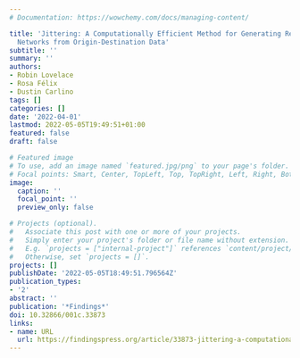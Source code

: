 ```yaml
---
# Documentation: https://wowchemy.com/docs/managing-content/

title: 'Jittering: A Computationally Efficient Method for Generating Realistic Route
  Networks from Origin-Destination Data'
subtitle: ''
summary: ''
authors:
- Robin Lovelace
- Rosa Félix
- Dustin Carlino
tags: []
categories: []
date: '2022-04-01'
lastmod: 2022-05-05T19:49:51+01:00
featured: false
draft: false

# Featured image
# To use, add an image named `featured.jpg/png` to your page's folder.
# Focal points: Smart, Center, TopLeft, Top, TopRight, Left, Right, BottomLeft, Bottom, BottomRight.
image:
  caption: ''
  focal_point: ''
  preview_only: false

# Projects (optional).
#   Associate this post with one or more of your projects.
#   Simply enter your project's folder or file name without extension.
#   E.g. `projects = ["internal-project"]` references `content/project/deep-learning/index.md`.
#   Otherwise, set `projects = []`.
projects: []
publishDate: '2022-05-05T18:49:51.796564Z'
publication_types:
- '2'
abstract: ''
publication: '*Findings*'
doi: 10.32866/001c.33873
links:
- name: URL
  url: https://findingspress.org/article/33873-jittering-a-computationally-efficient-method-for-generating-realistic-route-networks-from-origin-destination-data
---
```

